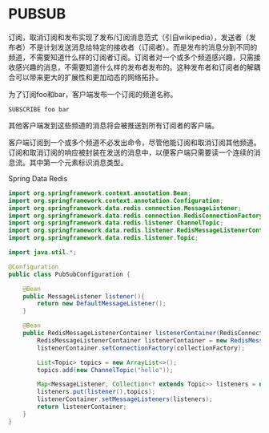 # PUBSUB

订阅，取消订阅和发布实现了发布/订阅消息范式（引自wikipedia），发送者（发布者）不是计划发送消息给特定的接收者（订阅者）。而是发布的消息分到不同的频道，不需要知道什么样的订阅者订阅。订阅者对一个或多个频道感兴趣，只需接收感兴趣的消息，不需要知道什么样的发布者发布的。这种发布者和订阅者的解耦合可以带来更大的扩展性和更加动态的网络拓扑。

为了订阅foo和bar，客户端发布一个订阅的频道名称。

```shell
SUBSCRIBE foo bar
```

其他客户端发到这些频道的消息将会被推送到所有订阅者的客户端。

客户端订阅到一个或多个频道不必发出命令，尽管他能订阅和取消订阅其他频道。订阅和取消订阅的响应被封装在发送的消息中，以便客户端只需要读一个连续的消息流。其中第一个元素标识消息类型。



Spring Data Redis

```java
import org.springframework.context.annotation.Bean;
import org.springframework.context.annotation.Configuration;
import org.springframework.data.redis.connection.MessageListener;
import org.springframework.data.redis.connection.RedisConnectionFactory;
import org.springframework.data.redis.listener.ChannelTopic;
import org.springframework.data.redis.listener.RedisMessageListenerContainer;
import org.springframework.data.redis.listener.Topic;

import java.util.*;

@Configuration
public class PubSubConfiguration {

    @Bean
    public MessageListener listener(){
        return new DefaultMessageListener();
    }

    @Bean
    public RedisMessageListenerContainer listenerContainer(RedisConnectionFactory collectionFactory){
        RedisMessageListenerContainer listenerContainer = new RedisMessageListenerContainer();
        listenerContainer.setConnectionFactory(collectionFactory);

        List<Topic> topics = new ArrayList<>();
        topics.add(new ChannelTopic("hello"));

        Map<MessageListener, Collection<? extends Topic>> listeners = new HashMap<>();
        listeners.put(listener(),topics);
        listenerContainer.setMessageListeners(listeners);
        return listenerContainer;
    }
}
```

